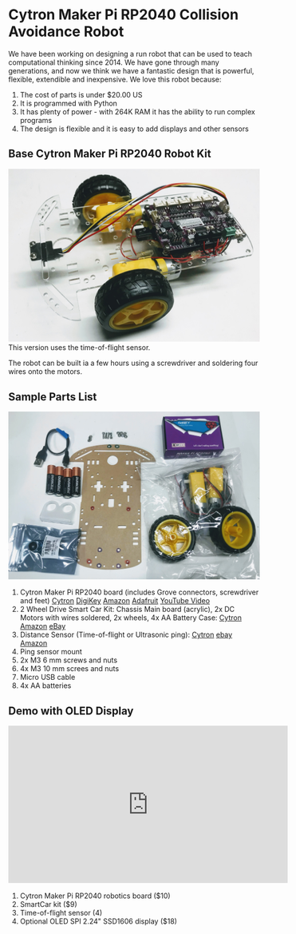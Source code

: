 # Cytron Maker Pi RP2040 Collision Avoidance Robot

We have been working on designing a run robot that can be used to teach computational thinking since 2014.  We have gone through many generations, and now we think we have a fantastic design that is powerful, flexible, extendible and inexpensive.  We love this robot because:

1. The cost of parts is under $20.00 US
2. It is programmed with Python
3. It has plenty of power - with 264K RAM it has the ability to run complex programs
4. The design is flexible and it is easy to add displays and other sensors

## Base Cytron Maker Pi RP2040 Robot Kit

![Maker Pi RP2040 Top View](../../img/maker-pi-rp2040-tof-robot.jpg)
This version uses the time-of-flight sensor.

The robot can be built ia a few hours using a screwdriver and soldering four wires onto the motors.

## Sample Parts List

![Cytron Ping Kit Parts](../../img/cytron-ping-kit-parts.jpg)

1. Cytron Maker Pi RP2040 board (includes Grove connectors, screwdriver and feet) [Cytron](https://www.cytron.io/p-maker-pi-rp2040-simplifying-robotics-with-raspberry-pi-rp2040) [DigiKey](https://www.digikey.com/en/products/detail/cytron-technologies-sdn-bhd/MAKER-PI-RP2040/14557836) [Amazon](https://www.amazon.com/Cytron-Simplying-Robotics-Beginner-RP2040/dp/B09HBQL141) [Adafruit](https://www.adafruit.com/product/5129) [YouTube Video](https://www.youtube.com/watch?v=8CXirBVwVoU)
2. 2 Wheel Drive Smart Car Kit:  Chassis Main board (acrylic), 2x DC Motors with wires soldered, 2x wheels, 4x AA Battery Case: [Cytron](https://www.cytron.io/p-2wd-smart-robot-car-chassis?search=Smart%20Car%20&description=1) [Amazon](https://www.amazon.com/Smart-Chassis-Motors-Encoder-Battery/dp/B01LXY7CM3/ref=sr_1_7) [eBay](https://www.ebay.com/itm/324919345465?hash=item4ba6b3c139:g:FSIAAOSwTAddc3c2)
3. Distance Sensor (Time-of-flight or Ultrasonic ping): [Cytron](https://www.cytron.io/p-vl53l0x-v2-laser-tof-distance-sensor-module?search=Time%20of%20flight%20sensor) [ebay](https://www.ebay.com/itm/353793425635?hash=item525fbb40e3:g:fUkAAOSwoexftRiN) [Amazon](https://www.amazon.com/VL53L0X-Ranging-Sensor-Breakout-Distance/dp/B09LVGDQD6/ref=sr_1_1?)
4. Ping sensor mount
5. 2x M3 6 mm screws and nuts
6. 4x M3 10 mm screes and nuts
7. Micro USB cable
8. 4x AA batteries

## Demo with OLED Display

<iframe width="560" height="315" src="https://www.youtube.com/embed/MncEnIN5NEY" title="YouTube video player" frameborder="0" allow="accelerometer; autoplay; clipboard-write; encrypted-media; gyroscope; picture-in-picture" allowfullscreen></iframe>

1. Cytron Maker Pi RP2040 robotics board ($10)
2. SmartCar kit ($9)
3. Time-of-flight sensor (4)
4. Optional OLED SPI 2.24" SSD1606 display ($18)

